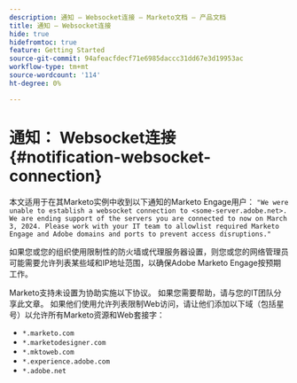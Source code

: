 ```yaml
---
description: 通知 — Websocket连接 — Marketo文档 — 产品文档
title: 通知 — Websocket连接
hide: true
hidefromtoc: true
feature: Getting Started
source-git-commit: 94afeacfdecf71e6985daccc31dd67e3d19953ac
workflow-type: tm+mt
source-wordcount: '114'
ht-degree: 0%

---
```


# 通知： Websocket连接 {#notification-websocket-connection}

本文适用于在其Marketo实例中收到以下通知的Marketo Engage用户： `"We were unable to establish a websocket connection to <some-server.adobe.net>. We are ending support of the servers you are connected to now on March 3, 2024. Please work with your IT team to allowlist required Marketo Engage and Adobe domains and ports to prevent access disruptions."`

如果您或您的组织使用限制性的防火墙或代理服务器设置，则您或您的网络管理员可能需要允许列表某些域和IP地址范围，以确保Adobe Marketo Engage按预期工作。

Marketo支持未设置为协助实施以下协议。 如果您需要帮助，请与您的IT团队分享此文章。 如果他们使用允许列表限制Web访问，请让他们添加以下域（包括星号）以允许所有Marketo资源和Web套接字：

* `*.marketo.com`
* `*.marketodesigner.com`
* `*.mktoweb.com`
* `*.experience.adobe.com`
* `*.adobe.net`
